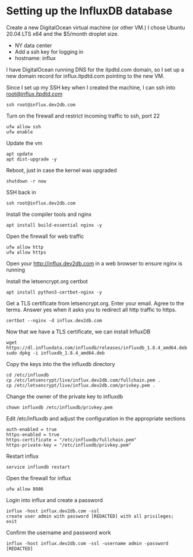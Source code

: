 # Setting up the InfluxDB database

Create a new DigitalOcean virtual machine (or other VM.) I chose Ubuntu 20.04 LTS x64 and the $5/month droplet size.

 * NY data center
 * Add a ssh key for logging in
 * hostname: influx

I have DigitalOcean running DNS for the itpdtd.com domain, so I set up a new domain record for influx.itpdtd.com pointing to the new VM.

Since I set up my SSH key when I created the machine, I can ssh into root@influx.itpdtd.com

    ssh root@influx.dev2db.com

Turn on the firewall and restrict incoming traffic to ssh, port 22

    ufw allow ssh
    ufw enable

Update the vm

    apt update
    apt dist-upgrade -y

Reboot, just in case the kernel was upgraded

    shutdown -r now

SSH back in

    ssh root@influx.dev2db.com

Install the compiler tools and nginx 

    apt install build-essential nginx -y

Open the firewall for web traffic

    ufw allow http
    ufw allow https
	
Open your http://influx.dev2db.com in a web browser to ensure nginx is running

Install the letsencrypt.org certbot

	apt install python3-certbot-nginx -y

Get a TLS certificate from letsencrypt.org. Enter your email. Agree to the terms. Answer yes when it asks you to redirect all http traffic to https.

    certbot --nginx -d influx.dev2db.com

Now that we have a TLS certificate, we can install InfluxDB

    wget https://dl.influxdata.com/influxdb/releases/influxdb_1.8.4_amd64.deb
    sudo dpkg -i influxdb_1.8.4_amd64.deb

Copy the keys into the the influxdb directory

    cd /etc/influxdb
    cp /etc/letsencrypt/live/influx.dev2db.com/fullchain.pem .
    cp /etc/letsencrypt/live/influx.dev2db.com/privkey.pem .

Change the owner of the private key to influxdb

    chown influxdb /etc/influxdb/privkey.pem

Edit /etc/influxdb and adjust the configuration in the appropriate sections

    auth-enabled = true	
    https-enabled = true
    https-certificate = "/etc/influxdb/fullchain.pem"
    https-private-key = "/etc/influxdb/privkey.pem"
  
Restart influx

    service influxdb restart

Open the firewall for influx

    ufw allow 8086

Login into influx and create a password

    influx -host influx.dev2db.com -ssl
    create user admin with password [REDACTED] with all privileges;
    exit

Confirm the username and password work

    influx -host influx.dev2db.com -ssl -username admin -password [REDACTED]
